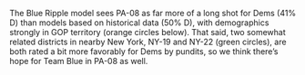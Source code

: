 The Blue Ripple model sees PA-08 as far more of a long shot for
Dems (41% D) than models based on historical data (50% D),
with demographics strongly in GOP territory (orange circles below).
That said, two somewhat related districts in nearby New York,
NY-19 and NY-22 (green circles), are both rated a bit more favorably
for Dems by pundits, so we think there’s hope for
Team Blue in PA-08 as well.
